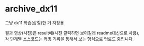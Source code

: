 # archive_dx11    
그냥 dx11 학습(삽질)한 거 저장용     
     
결과 영상(사진)은 result에(사진 클릭하면 보이길래 readme대신으로 사용),     
각 단계별 소스코드는 커밋 기록을 통해서 보는 형식으로 업로드 중입니다.
